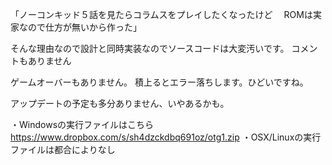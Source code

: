 「ノーコンキッド５話を見たらコラムスをプレイしたくなったけど
　ROMは実家なので仕方が無いから作った」

そんな理由なので設計と同時実装なのでソースコードは大変汚いです。
コメントもありません

ゲームオーバーもありません。
積上るとエラー落ちします。ひどいですね。

アップデートの予定も多分ありません、いやあるかも。


・Windowsの実行ファイルはこちら
　https://www.dropbox.com/s/sh4dzckdbq691oz/otg1.zip
・OSX/Linuxの実行ファイルは都合によりなし
